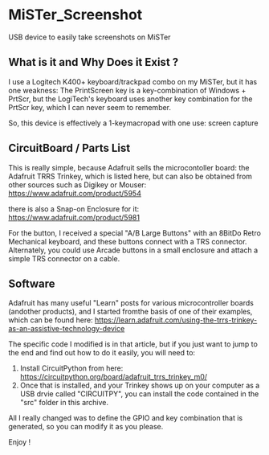 # MiSTer_Screenshot
USB device to easily take screenshots on MiSTer

## What is it and Why Does it Exist ?

I use a Logitech K400+ keyboard/trackpad combo on my MiSTer, but it has one weakness: The
PrintScreen key is a key-combination of Windows + PrtScr, but the LogiTech's keyboard
uses another key combination for the PrtScr key, which I can never seem to remember.

So, this device is effectively a 1-keymacropad with one use: screen capture


## CircuitBoard / Parts List

This is really simple, because Adafruit sells the microcontoller board: the Adafruit
TRRS Trinkey, which is listed here, but can also be obtained from other sources such as
Digikey or Mouser:
https://www.adafruit.com/product/5954

there is also a Snap-on Enclosure for it:
https://www.adafruit.com/product/5981

For the button, I received a special "A/B Large Buttons" with an 8BitDo Retro Mechanical keyboard,
and these buttons connect with a TRS connector.  Alternately, you could use Arcade buttons in
a small enclosure and attach a simple TRS connector on a cable.


## Software

Adafruit has many useful "Learn" posts for various microcontroller boards (andother products),
and I started fromthe basis of one of their examples, which can be found here:
https://learn.adafruit.com/using-the-trrs-trinkey-as-an-assistive-technology-device

The specific code I modified is in that article, but if you just want to jump to the end and find
out how to do it easily, you will need to:
 1.  Install CircuitPython from here: https://circuitpython.org/board/adafruit_trrs_trinkey_m0/
 2.  Once that is installed, and your Trinkey shows up on your computer as a USB drvie called "CIRCUITPY",
you can install the code contained in the "src" folder in this archive.

All I really changed was to define the GPIO and key combination that is generated, so you can modify it
as you please.

Enjoy ! 

